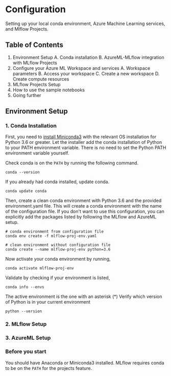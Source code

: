# Configuration

Setting up your local conda environment, Azure Machine Learning services, and Mlflow Projects.

## Table of Contents
1. Environment Setup
    A. Conda installation
    B. AzureML-MLflow integration with MLflow Projects
2. Configure your Azure ML Workspace and services
    A. Workspace parameters
    B. Access your workspace
    C. Create a new workspace
    D. Create compute resources
3. MLflow Projects Setup
4. How to use the sample notebooks
5. Going further

## Environment Setup

### 1. Conda Installation

First, you need to [install Miniconda3](https://docs.conda.io/en/latest/miniconda.html) with the relevant OS installation for Python 3.6 or greater. Let the installer add the conda installation of Python to your PATH environment variable. There is no need to set the Python PATH environment variable yourself.

Check conda is on the  `PATH` by running the following command. 
```
conda --version
```
If you already had conda installed, update conda.
```
conda update conda
```
Then, create a clean conda environment with Python 3.6 and the provided environment.yaml file. This will create a conda environment with the name of the configuration file. If you don't want to use this configuration, you can explicitly add the packages listed by following the MLflow and AzureML setup.
```
# conda environment from configuration file
conda env create -f mlflow-proj-env.yaml

# clean environment without configuration file
conda create --name mlflow-proj-env python=3.6
```

Now activate your conda environment by running,
```
conda activate mlflow-proj-env
```
Validate by checking if your environment is listed,
```
conda info --envs
```
The active environment is the one with an asterisk (*)
Verify which version of Python is in your current environment
```
python --version
```
### 2. MLflow Setup
### 3. AzureML Setup

### Before you start
You should have Anaconda or Miniconda3 installed. MLflow requires conda to be on the `PATH` for the projects feature. 